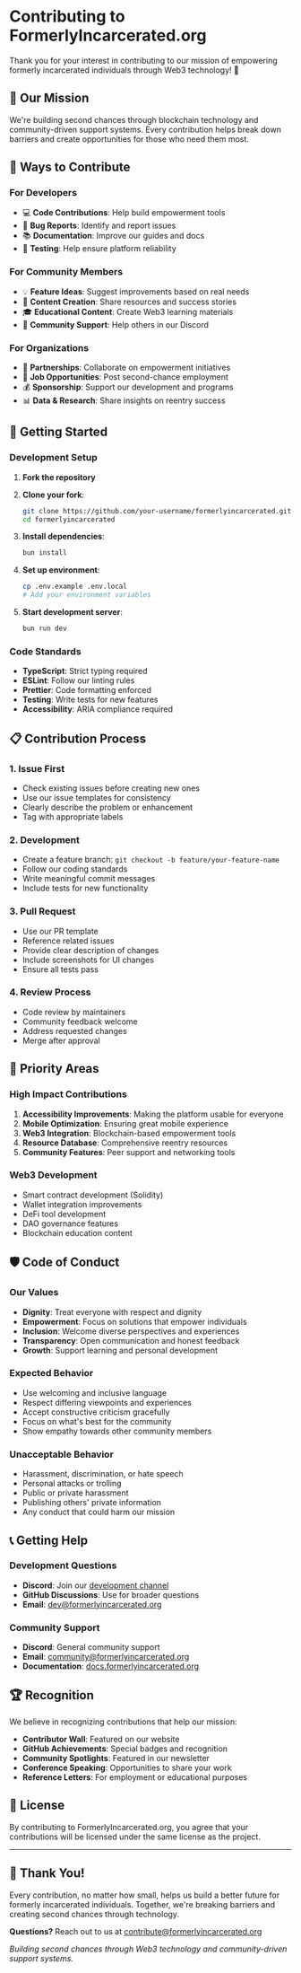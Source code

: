 # Contributing to FormerlyIncarcerated.org

Thank you for your interest in contributing to our mission of empowering formerly incarcerated individuals through Web3 technology! 🚀

## 🌟 Our Mission

We're building second chances through blockchain technology and community-driven support systems. Every contribution helps break down barriers and create opportunities for those who need them most.

## 🤝 Ways to Contribute

### For Developers
- 💻 **Code Contributions**: Help build empowerment tools
- 🐛 **Bug Reports**: Identify and report issues
- 📚 **Documentation**: Improve our guides and docs
- 🧪 **Testing**: Help ensure platform reliability

### For Community Members
- 💡 **Feature Ideas**: Suggest improvements based on real needs
- 📝 **Content Creation**: Share resources and success stories
- 🎓 **Educational Content**: Create Web3 learning materials
- 🤝 **Community Support**: Help others in our Discord

### For Organizations
- 🤝 **Partnerships**: Collaborate on empowerment initiatives
- 💼 **Job Opportunities**: Post second-chance employment
- 💰 **Sponsorship**: Support our development and programs
- 📊 **Data & Research**: Share insights on reentry success

## 🚀 Getting Started

### Development Setup

1. **Fork the repository**
2. **Clone your fork**:
   ```bash
   git clone https://github.com/your-username/formerlyincarcerated.git
   cd formerlyincarcerated
   ```

3. **Install dependencies**:
   ```bash
   bun install
   ```

4. **Set up environment**:
   ```bash
   cp .env.example .env.local
   # Add your environment variables
   ```

5. **Start development server**:
   ```bash
   bun run dev
   ```

### Code Standards

- **TypeScript**: Strict typing required
- **ESLint**: Follow our linting rules
- **Prettier**: Code formatting enforced
- **Testing**: Write tests for new features
- **Accessibility**: ARIA compliance required

## 📋 Contribution Process

### 1. Issue First
- Check existing issues before creating new ones
- Use our issue templates for consistency
- Clearly describe the problem or enhancement
- Tag with appropriate labels

### 2. Development
- Create a feature branch: `git checkout -b feature/your-feature-name`
- Follow our coding standards
- Write meaningful commit messages
- Include tests for new functionality

### 3. Pull Request
- Use our PR template
- Reference related issues
- Provide clear description of changes
- Include screenshots for UI changes
- Ensure all tests pass

### 4. Review Process
- Code review by maintainers
- Community feedback welcome
- Address requested changes
- Merge after approval

## 🎯 Priority Areas

### High Impact Contributions
1. **Accessibility Improvements**: Making the platform usable for everyone
2. **Mobile Optimization**: Ensuring great mobile experience
3. **Web3 Integration**: Blockchain-based empowerment tools
4. **Resource Database**: Comprehensive reentry resources
5. **Community Features**: Peer support and networking tools

### Web3 Development
- Smart contract development (Solidity)
- Wallet integration improvements
- DeFi tool development
- DAO governance features
- Blockchain education content

## 🛡️ Code of Conduct

### Our Values
- **Dignity**: Treat everyone with respect and dignity
- **Empowerment**: Focus on solutions that empower individuals
- **Inclusion**: Welcome diverse perspectives and experiences
- **Transparency**: Open communication and honest feedback
- **Growth**: Support learning and personal development

### Expected Behavior
- Use welcoming and inclusive language
- Respect differing viewpoints and experiences
- Accept constructive criticism gracefully
- Focus on what's best for the community
- Show empathy towards other community members

### Unacceptable Behavior
- Harassment, discrimination, or hate speech
- Personal attacks or trolling
- Public or private harassment
- Publishing others' private information
- Any conduct that could harm our mission

## 📞 Getting Help

### Development Questions
- **Discord**: Join our [development channel](https://discord.gg/formerly-incarcerated-empowerment)
- **GitHub Discussions**: Use for broader questions
- **Email**: dev@formerlyincarcerated.org

### Community Support
- **Discord**: General community support
- **Email**: community@formerlyincarcerated.org
- **Documentation**: [docs.formerlyincarcerated.org](https://docs.formerlyincarcerated.org)

## 🏆 Recognition

We believe in recognizing contributions that help our mission:

- **Contributor Wall**: Featured on our website
- **GitHub Achievements**: Special badges and recognition
- **Community Spotlights**: Featured in our newsletter
- **Conference Speaking**: Opportunities to share your work
- **Reference Letters**: For employment or educational purposes

## 📄 License

By contributing to FormerlyIncarcerated.org, you agree that your contributions will be licensed under the same license as the project.

---

## 🌟 Thank You!

Every contribution, no matter how small, helps us build a better future for formerly incarcerated individuals. Together, we're breaking barriers and creating second chances through technology.

**Questions?** Reach out to us at contribute@formerlyincarcerated.org

*Building second chances through Web3 technology and community-driven support systems.*
